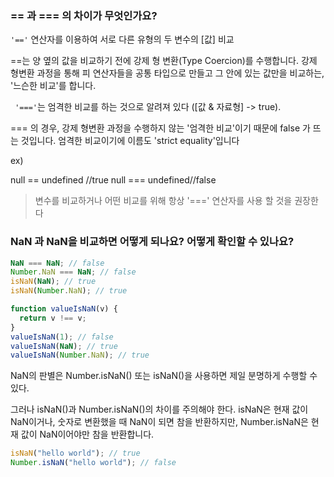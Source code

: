 ### == 과 === 의 차이가 무엇인가요?

`'=='` 연산자를 이용하여 서로 다른 유형의 두 변수의 [값] 비교

==는 양 옆의 값을 비교하기 전에 강제 형 변환(Type Coercion)를 수행합니다. 강제 형변환 과정을 통해 피 연산자들을 공통 타입으로 만들고 그 안에 있는 값만을 비교하는, '느슨한 비교'를 합니다.

` '==='`는 엄격한 비교를 하는 것으로 알려져 있다 ([값 & 자료형] -> true).

=== 의 경우, 강제 형변환 과정을 수행하지 않는 '엄격한 비교'이기 때문에 false 가 뜨는 것입니다. 엄격한 비교이기에 이름도 'strict equality'입니다

ex)

null == undefined //true
null === undefined//false

> 변수를 비교하거나 어떤 비교를 위해 항상 '===' 연산자를 사용 할 것을 권장한다

### NaN 과 NaN을 비교하면 어떻게 되나요? 어떻게 확인할 수 있나요?

```js
NaN === NaN; // false
Number.NaN === NaN; // false
isNaN(NaN); // true
isNaN(Number.NaN); // true

function valueIsNaN(v) {
  return v !== v;
}
valueIsNaN(1); // false
valueIsNaN(NaN); // true
valueIsNaN(Number.NaN); // true
```

NaN의 판별은 Number.isNaN() 또는 isNaN()을 사용하면 제일 분명하게 수행할 수 있다.

그러나 isNaN()과 Number.isNaN()의 차이를 주의해야 한다. isNaN은 현재 값이 NaN이거나, 숫자로 변환했을 때 NaN이 되면 참을 반환하지만, Number.isNaN은 현재 값이 NaN이어야만 참을 반환합니다.

```js
isNaN("hello world"); // true
Number.isNaN("hello world"); // false
```
